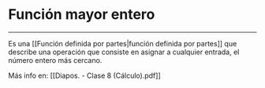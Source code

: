 # Función mayor entero
***
Es una [[Función definida por partes|función definida por partes]] que describe una operación que consiste en asignar a cualquier entrada, el número entero más cercano.

Más info en: [[Diapos. - Clase 8 (Cálculo).pdf]]